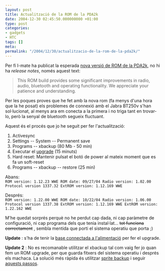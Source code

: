 ```yaml
---
layout: post
title: Actualització de la ROM de la PDA2k
date: 2004-12-30 02:45:50.000000000 +01:00
type: post
categories:
- gadgets
- HTC
tags: []
meta:
permalink: "/2004/12/30/actualitzacio-de-la-rom-de-la-pda2k/"
---
```

Per fí I-mate ha publicat la esperada [nova versió de ROM de la PDA2k](http://www.msmobiles.com/news.php/3446.html), no hi ha _release notes_, només aquest text:

> This ROM build provides some significant improvements in radio, audio, bluetooth and operating functionality. We appreciate your patience and understanding.

Per les poques proves que he fet amb la nova rom (fa menys d'una hora que la he posat) els problemes de connexió amb el Jabra BT250v s'han sol·lucionat, al menys ara em conecta a la primera i no triga tant en trovar-lo, però la senyal de bluetooth segueix fluctuant.

Aquest és el procés que jo he seguit per fer l'actualització:

1) Activesync  
2) Settings -- System -- Permanent save  
3) Programs -- xbackup (80 Mb - 50 min)  
4) Executar el [upgrade](http://www.clubimate.com/index.asp?PageAction=DEVICE_PDA2K_BT3) (15 minuts)  
5) Hard reset: Mantenir pulsat el botó de power al mateix moment que es fa un soft-reset  
6) Programs -- xbackup -- restore (25 min)

Abans:  
`
ROM version: 1.12.23 WWE
ROM date: 09/27/04
Radio version: 1.02.00
Protocol version 1337.32
ExtROM version: 1.12.169 WWE
`

Després:  
`
ROM version: 1.22.00 WWE
ROM date: 10/22/04
Radio version: 1.06.00
Protocol version 1337.38
ExtROM version: 1.12.169 WWE
ExtROM version: 1.22.162 WWE
`

M'he quedat sorprés perquè no he perdut cap dada, ni cap paràmetre de configuració, ni cap programa dels que tenia instal·lat... ~~tot funciona correctament~~ , sembla mentida que porti el sistema operatiu que porta ;)

**Update** : s'ha de tenir la [base connectada a l'alimentació](http://pocketpcdubai.infopop.cc/eve/ubb.x?q=Y&a=tpc&s=553609464&f=611104143&m=191101605&p=1) per fer el upgrade.

**Update 2** : No es recomanable utilitzar el xbackup tal com vaig fer jo quan fem un ROM upgrade, per que guarda fitxers del sistema operatiu i després els machaca. La solució més ràpida és utilitzar [sprite backup](http://www.spritesoftware.com) i seguir [aquests passos](http://spritesoftware.crmdesk.com/answer.aspx?id=66).

